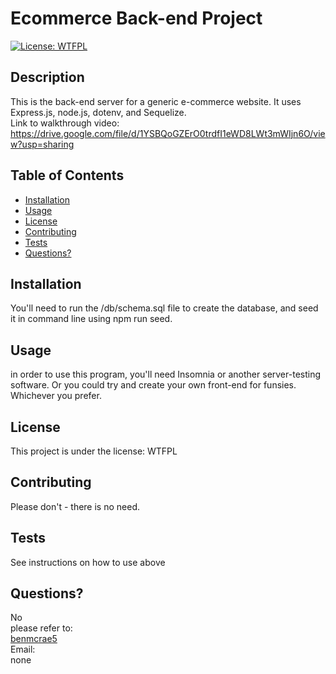 # Ecommerce Back-end Project
  [![License: WTFPL](https://img.shields.io/badge/License-WTFPL-brightgreen.svg)](http://www.wtfpl.net/about/)
  ## Description
  This is the back-end server for a generic e-commerce website. It uses Express.js, node.js, dotenv, and Sequelize.  
  Link to walkthrough video: https://drive.google.com/file/d/1YSBQoGZErO0trdfI1eWD8LWt3mWIjn6O/view?usp=sharing
  ## Table of Contents
  - [Installation](#installation)
  - [Usage](#usage)
  - [License](#license)
  - [Contributing](#contributing)
  - [Tests](#tests)
  - [Questions?](#questions?)
  ## Installation
  You'll need to run the /db/schema.sql file to create the database, and seed it in command line using npm run seed. 
  ## Usage
  in order to use this program, you'll need Insomnia or another server-testing software. Or you could try and create your own front-end for funsies. Whichever you prefer. 
  ## License
  This project is under the license: WTFPL
  ## Contributing
  Please don't - there is no need.
  ## Tests
  See instructions on how to use above
  ## Questions?
  No  
  please refer to:  
  [benmcrae5](https://github.com/benmcrae5)  
  Email:  
  none
  
